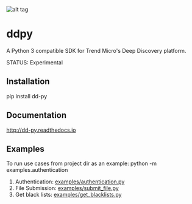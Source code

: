![alt tag](https://raw.githubusercontent.com/trend206/dsp3/master/docs/source/_static/dsp3_logo3.png?raw=true "DSP3")

ddpy
====

A Python 3 compatible SDK for Trend Micro's Deep Discovery platform.

STATUS: Experimental

## Installation
pip install dd-py

## Documentation
http://dd-py.readthedocs.io

## Examples

To run use cases from project dir as an example: python -m examples.authentication<br/>

1.  Authentication: [examples/authentication.py](examples/authentication.py)
2.  File Submission: [examples/submit_file.py](examples/submit_file.py)
3.  Get black lists: [examples/get_blacklists.py](examples/get_blacklists.py)